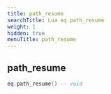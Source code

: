 ```yaml
---
title: path_resume
searchTitle: Lua eq path_resume
weight: 1
hidden: true
menuTitle: path_resume
---
```

## path_resume
```lua
eq.path_resume() -- void
```